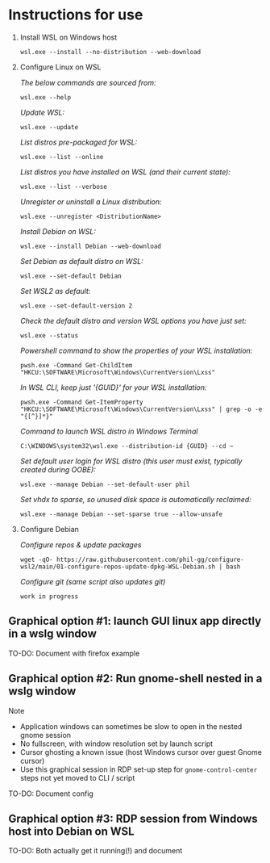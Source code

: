 # Instructions for use

1. Install WSL on Windows host
    ```
    wsl.exe --install --no-distribution --web-download
    ```

2. Configure Linux on WSL

    _The below commands are sourced from:_
    ```
    wsl.exe --help
    ```
    _Update WSL:_
    ```
    wsl.exe --update
    ```
    _List distros pre-packaged for WSL:_
    ```
    wsl.exe --list --online
    ```
    _List distros you have installed on WSL (and their current state):_
    ```
    wsl.exe --list --verbose
    ```
    _Unregister or uninstall a Linux distribution:_
    ```
    wsl.exe --unregister <DistributionName>
    ```
    _Install Debian on WSL:_
    ```
    wsl.exe --install Debian --web-download
    ```
    _Set Debian as default distro on WSL:_
    ```
    wsl.exe --set-default Debian
    ```
    _Set WSL2 as default:_
    ```
    wsl.exe --set-default-version 2
    ```
    _Check the default distro and version WSL options you have just set:_
    ```
    wsl.exe --status
    ```
    _Powershell command to show the properties of your WSL installation:_
    ```
    pwsh.exe -Command Get-ChildItem "HKCU:\SOFTWARE\Microsoft\Windows\CurrentVersion\Lxss"
    ```
    _In WSL CLI, keep just '{GUID}' for your WSL installation:_
    ```
    pwsh.exe -Command Get-ItemProperty "HKCU:\SOFTWARE\Microsoft\Windows\CurrentVersion\Lxss" | grep -o -e "{[^}]*}"
    ```
    _Command to launch WSL distro in Windows Terminal_
    ```
    C:\WINDOWS\system32\wsl.exe --distribution-id {GUID} --cd ~
    ```
    _Set default user login for WSL distro (this user must exist, typically created during OOBE):_
    ```
    wsl.exe --manage Debian --set-default-user phil
    ```
    _Set vhdx to sparse, so unused disk space is automatically reclaimed:_
    ```
    wsl.exe --manage Debian --set-sparse true --allow-unsafe
    ```

3. Configure Debian

    _Configure repos & update packages_
    ```
    wget -qO- https://raw.githubusercontent.com/phil-gg/configure-wsl2/main/01-configure-repos-update-dpkg-WSL-Debian.sh | bash
    ```
    _Configure git (same script also updates git)_
    ```
    work in progress
    ```

## Graphical option #1: launch GUI linux app directly in a wslg window

TO-DO: Document with firefox example

## Graphical option #2: Run gnome-shell nested in a wslg window

> [!NOTE]  
>   - Application windows can sometimes be slow to open in the nested gnome session
>   - No fullscreen, with window resolution set by launch script
>   - Cursor ghosting a known issue (host Windows cursor over guest Gnome cursor)
>   - Use this graphical session in RDP set-up step for `gnome-control-center` steps not yet moved to CLI / script

TO-DO: Document config

## Graphical option #3: RDP session from Windows host into Debian on WSL

TO-DO: Both actually get it running(!) and document
